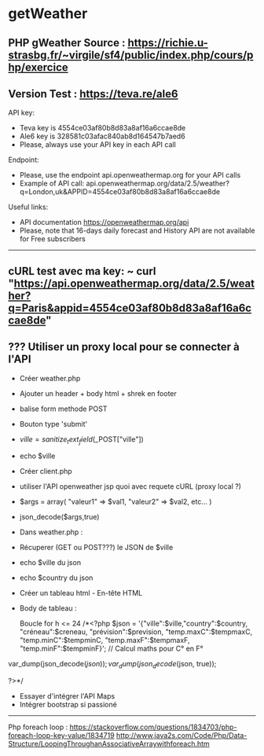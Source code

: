 # getWeather
PHP gWeather
Source : https://richie.u-strasbg.fr/~virgile/sf4/public/index.php/cours/php/exercice
----------------------------------------------------------------------------------------
Version Test : https://teva.re/ale6
----------------------------------------------------------------------------------------
API key:
- Teva key is 4554ce03af80b8d83a8af16a6ccae8de
- Ale6 key is 328581c03afac840ab8d164547b7aed6
- Please, always use your API key in each API call

Endpoint:
- Please, use the endpoint api.openweathermap.org for your API calls
- Example of API call:
api.openweathermap.org/data/2.5/weather?q=London,uk&APPID=4554ce03af80b8d83a8af16a6ccae8de

Useful links:
- API documentation https://openweathermap.org/api
- Please, note that 16-days daily forecast and History API are not available for Free subscribers
----------------------------------------------------------------------------------------
cURL test avec ma key:
~ curl "https://api.openweathermap.org/data/2.5/weather?q=Paris&appid=4554ce03af80b8d83a8af16a6ccae8de"
----------------------------------------------------------------------------------------
???
Utiliser un proxy local pour se connecter à l'API
----------------------------------------------------------------------------------------
 - Créer weather.php
 - Ajouter un header + body html + shrek en footer
 - balise form methode POST
 - Bouton type 'submit' 
 - $ville = sanitize_text_field($_POST["ville"])
 - echo $ville
- Créer client.php
- utiliser l'API openweather jsp quoi avec requete cURL (proxy local ?)
- $args = array( "valeur1" => $val1, "valeur2" => $val2, etc... )
- json_decode($args,true)
- Dans weather.php : <?php include 'client.php';?>
- Récuperer (GET ou POST???) le JSON de $ville
- echo $ville  du json
- echo $country du json
- Créer un tableau html - En-tête HTML
- Body de tableau :
  
  Boucle for h <= 24
/*<?php
$json = '{"ville":$ville,"country":$country, "créneau":$creneau, "prévision":$prevision, "temp.maxC":$tempmaxC, "temp.minC":$tempminC, "temp.maxF":$tempmaxF, "temp.minF":$tempminF}'; // Calcul maths pour C° en F°

var_dump(json_decode($json));
var_dump(json_decode($json, true));

?>*/

- Essayer d'intégrer l'API Maps
- Intégrer bootstrap si passioné

----------------

Php foreach loop : https://stackoverflow.com/questions/1834703/php-foreach-loop-key-value/1834719
http://www.java2s.com/Code/Php/Data-Structure/LoopingThroughanAssociativeArraywithforeach.htm

